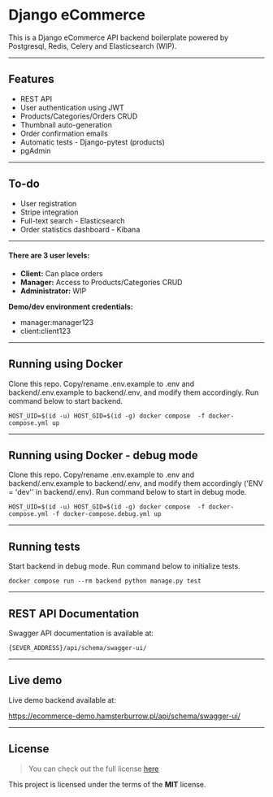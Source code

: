 Django eCommerce
============

This is a Django eCommerce API backend boilerplate powered by Postgresql, Redis, Celery and Elasticsearch (WIP).

---

## Features
- REST API
- User authentication using JWT
- Products/Categories/Orders CRUD
- Thumbnail auto-generation
- Order confirmation emails
- Automatic tests - Django-pytest (products)
- pgAdmin

---

## To-do
- User registration
- Stripe integration
- Full-text search - Elasticsearch
- Order statistics dashboard - Kibana

---

#### There are 3 user levels:
- **Client:** Can place orders
- **Manager:** Access to Products/Categories CRUD
- **Administrator:** WIP

**Demo/dev environment credentials:**
- manager:manager123
- client:client123

---

## Running using Docker 
Clone this repo. Copy/rename .env.example to .env and backend/.env.example to backend/.env, and modify them accordingly.  Run command below to start backend.
```
HOST_UID=$(id -u) HOST_GID=$(id -g) docker compose  -f docker-compose.yml up
```

---

## Running using Docker - debug mode
Clone this repo. Copy/rename .env.example to .env and backend/.env.example to backend/.env, and modify them accordingly ('ENV = \'dev'' in backend/.env).  Run command below to start in debug mode.
```
HOST_UID=$(id -u) HOST_GID=$(id -g) docker compose  -f docker-compose.yml -f docker-compose.debug.yml up
```

---

## Running tests
Start backend in debug mode. Run command below to initialize tests.
```
docker compose run --rm backend python manage.py test
```

---

## REST API Documentation
Swagger API documentation is available at:

`{SEVER_ADDRESS}/api/schema/swagger-ui/`

---

## Live demo
Live demo backend available at:

https://ecommerce-demo.hamsterburrow.pl/api/schema/swagger-ui/

---

## License
>You can check out the full license [here](https://github.com/vulkri/ecommerce/blob/master/LICENSE)

This project is licensed under the terms of the **MIT** license.
